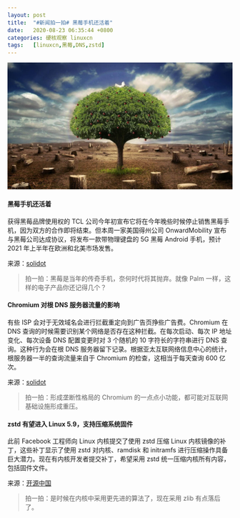 ```yaml
---
layout: post
title:	"#新闻拍一拍# 黑莓手机还活着"
date:	2020-08-23 06:35:44 +0800 
categories:	硬核观察 linuxcn 
tags:	[linuxcn,黑莓,DNS,zstd]
---
```



![](/Asserts/Images/album/202008/23/063531o7wzs4rr8snnc7w8.jpg)


#### 黑莓手机还活着


获得黑莓品牌使用权的 TCL 公司今年初宣布它将在今年晚些时候停止销售黑莓手机，因为双方的合作即将结束。但本周一家美国得州公司 OnwardMobility 宣布与黑莓公司达成协议，将发布一款带物理键盘的 5G 黑莓 Android 手机，预计 2021 年上半年在欧洲和北美市场发售。


来源：[solidot](https://www.solidot.org/story?sid=65310 "https://www.solidot.org/story?sid=65310")



> 
> 拍一拍：黑莓是当年的传奇手机，奈何时代将其抛弃。就像 Palm 一样，这样的电子产品你还记得几个？
> 
> 
> 


#### Chromium 对根 DNS 服务器流量的影响


有些 ISP 会对于无效域名会进行拦截重定向到广告页挣些广告费。Chromium 在 DNS 查询的时候需要识别某个网络是否存在这种拦截。在每次启动、每次 IP 地址变化、每次设备 DNS 配置变更时对 3 个随机的 10 字符长的字符串进行 DNS 查询。这种行为会在根 DNS 服务器留下记录。根据亚太互联网络信息中心的统计，根服务器一半的查询流量来自于 Chromium 的检查，这相当于每天查询 600 亿次。


来源：[solidot](https://www.solidot.org/story?sid=65317 "https://www.solidot.org/story?sid=65317")



> 
> 拍一拍：形成垄断性格局的 Chromium 的一点点小功能，都可能对互联网基础设施形成重压。
> 
> 
> 


#### zstd 有望进入 Linux 5.9，支持压缩系统固件


此前 Facebook 工程师向 Linux 内核提交了使用 zstd 压缩 Linux 内核镜像的补丁，这些补丁显示了使用 zstd 对内核、ramdisk 和 initramfs 进行压缩操作具备巨大潜力。现在有内核开发者提交补丁，希望采用 zstd 统一压缩内核所有内容，包括固件文件。


来源：[开源中国](https://www.oschina.net/news/118084/zstd-firmware-compress-patch "https://www.oschina.net/news/118084/zstd-firmware-compress-patch")



> 
> 拍一拍：是时候在内核中采用更先进的算法了，现在采用 zlib 有点落后了。
> 
> 
>

